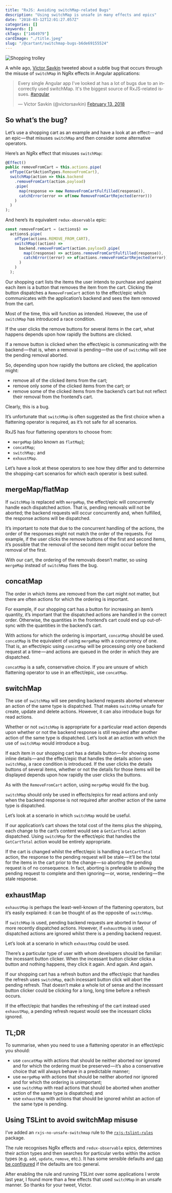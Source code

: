 ```yaml
---
title: "RxJS: Avoiding switchMap-related Bugs"
description: "Using switchMap is unsafe in many effects and epics"
date: "2018-03-12T12:01:27.057Z"
categories: []
keywords: []
ckTags: ["1464979"]
cardImage: "./title.jpeg"
slug: "/@cartant/switchmap-bugs-b6de69155524"
---
```


![Shopping trolley](title.jpeg)

A while ago, [Victor Savkin](https://twitter.com/victorsavkin) tweeted about a subtle bug that occurs through the misuse of `switchMap` in NgRx effects in Angular applications:

<blockquote class="twitter-tweet"><p lang="en" dir="ltr">Every single Angular app I&#39;ve looked at has a lot of bugs due to an incorrectly used switchMap. It&#39;s the biggest source of RxJS-related issues. <a href="https://twitter.com/hashtag/angular?src=hash&amp;ref_src=twsrc%5Etfw">#angular</a></p>&mdash; Victor Savkin (@victorsavkin) <a href="https://twitter.com/victorsavkin/status/963486303118557185?ref_src=twsrc%5Etfw">February 13, 2018</a></blockquote>

## So what’s the bug?

Let’s use a shopping cart as an example and have a look at an effect — and an epic — that misuses `switchMap` and then consider some alternative operators.

Here’s an NgRx effect that misuses `switchMap`:

```ts
@Effect()
public removeFromCart = this.actions.pipe(
  ofType(CartActionTypes.RemoveFromCart),
  switchMap(action => this.backend
    .removeFromCart(action.payload)
    .pipe(
      map(response => new RemoveFromCartFulfilled(response)),
      catchError(error => of(new RemoveFromCartRejected(error)))
    )
  )
);
```

And here’s its equivalent `redux-observable` epic:

```ts
const removeFromCart = (actions$) =>
  actions$.pipe(
    ofType(actions.REMOVE_FROM_CART),
    switchMap((action) =>
      backend.removeFromCart(action.payload).pipe(
        map((response) => actions.removeFromCartFulfilled(response)),
        catchError((error) => of(actions.removeFromCartRejected(error)))
      )
    )
  );
```

Our shopping cart lists the items the user intends to purchase and against each item is a button that removes the item from the cart. Clicking the button dispatches a `RemoveFromCart` action to the effect/epic which communicates with the application’s backend and sees the item removed from the cart.

Most of the time, this will function as intended. However, the use of `switchMap` has introduced a race condition.

If the user clicks the remove buttons for several items in the cart, what happens depends upon how rapidly the buttons are clicked.

If a remove button is clicked when the effect/epic is communicating with the backend — that is, when a removal is pending — the use of `switchMap` will see the pending removal aborted.

So, depending upon how rapidly the buttons are clicked, the application might:

- remove all of the clicked items from the cart;
- remove only some of the clicked items from the cart; or
- remove some of the clicked items from the backend’s cart but not reflect their removal from the frontend’s cart.

Clearly, this is a bug.

It’s unfortunate that `switchMap` is often suggested as the first choice when a flattening operator is required, as it’s not safe for all scenarios.

RxJS has four flattening operators to choose from:

- `mergeMap` (also known as `flatMap`);
- `concatMap`;
- `switchMap;` and
- `exhaustMap`.

Let’s have a look at these operators to see how they differ and to determine the shopping-cart scenarios for which each operator is best suited.

## mergeMap/flatMap

If `switchMap` is replaced with `mergeMap`, the effect/epic will concurrently handle each dispatched action. That is, pending removals will not be aborted; the backend requests will occur concurrently and, when fulfilled, the response actions will be dispatched.

It’s important to note that due to the concurrent handling of the actions, the order of the responses might not match the order of the requests. For example, if the user clicks the remove buttons of the first and second items, it’s possible that the removal of the second item might occur before the removal of the first.

With our cart, the ordering of the removals doesn’t matter, so using `mergeMap` instead of `switchMap` fixes the bug.

## concatMap

The order in which items are removed from the cart might not matter, but there are often actions for which the ordering is important.

For example, if our shopping cart has a button for increasing an item’s quantity, it’s important that the dispatched actions are handled in the correct order. Otherwise, the quantities in the frontend’s cart could end up out-of-sync with the quantities in the backend’s cart.

With actions for which the ordering is important, `concatMap` should be used. `concatMap` is the equivalent of using `mergeMap` with a concurrency of one. That is, an effect/epic using `concatMap` will be processing only one backend request at a time — and actions are queued in the order in which they are dispatched.

`concatMap` is a safe, conservative choice. If you are unsure of which flattening operator to use in an effect/epic, use `concatMap`.

## switchMap

The use of `switchMap` will see pending backend requests aborted whenever an action of the same type is dispatched. That makes `switchMap` unsafe for create, update and delete actions. However, it can also introduce bugs for read actions.

Whether or not `switchMap` is appropriate for a particular read action depends upon whether or not the backend response is still required after another action of the same type is dispatched. Let’s look at an action with which the use of `switchMap` would introduce a bug.

If each item in our shopping cart has a details button — for showing some inline details — and the effect/epic that handles the details action uses `switchMap`, a race condition is introduced. If the user clicks the details buttons of several items, whether or not the details for those items will be displayed depends upon how rapidly the user clicks the buttons.

As with the `RemoveFromCart` action, using `mergeMap` would fix the bug.

`switchMap` should only be used in effects/epics for read actions and only when the backend response is not required after another action of the same type is dispatched.

Let’s look at a scenario in which `switchMap` would be useful.

If our application’s cart shows the total cost of the items plus the shipping, each change to the cart’s content would see a `GetCartTotal` action dispatched. Using `switchMap` for the effect/epic that handles the `GetCartTotal` action would be entirely appropriate.

If the cart is changed whilst the effect/epic is handling a `GetCartTotal` action, the response to the pending request will be stale — it’ll be the total for the items in the cart prior to the change — so aborting the pending request is of no consequence. In fact, aborting is preferable to allowing the pending request to complete and then ignoring — or, worse, rendering — the stale response.

## exhaustMap

`exhaustMap` is perhaps the least-well-known of the flattening operators, but it’s easily explained: it can be thought of as the opposite of `switchMap`.

If `switchMap` is used, pending backend requests are aborted in favour of more recently dispatched actions. However, if `exhaustMap` is used, dispatched actions are ignored whilst there is a pending backend request.

Let’s look at a scenario in which `exhaustMap` could be used.

There’s a particular type of user with whom developers should be familiar: the incessant button clicker. When the incessant button clicker clicks a button and nothing happens, they click it again. And again. And again.

If our shopping cart has a refresh button and the effect/epic that handles the refresh uses `switchMap`, each incessant button click will abort the pending refresh. That doesn’t make a whole lot of sense and the incessant button clicker could be clicking for a long, long time before a refresh occurs.

If the effect/epic that handles the refreshing of the cart instead used `exhaustMap`, a pending refresh request would see the incessant clicks ignored.

## TL;DR

To summarise, when you need to use a flattening operator in an effect/epic you should:

- use `concatMap` with actions that should be neither aborted nor ignored and for which the ordering must be preserved — it’s also a conservative choice that will always behave in a predictable manner;
- use `mergeMap` with actions that should be neither aborted nor ignored and for which the ordering is unimportant;
- use `switchMap` with read actions that should be aborted when another action of the same type is dispatched; and
- use `exhaustMap` with actions that should be ignored whilst an action of the same type is pending.

## Using TSLint to avoid switchMap misuse

I’ve added an `rxjs-no-unsafe-switchmap` rule to the [`rxjs-tslint-rules`](https://github.com/cartant/rxjs-tslint-rules) package.

The rule recognises NgRx effects and `redux-observable` epics, determines their action types and then searches for particular verbs within the action types (e.g. `add`, `update`, `remove`, etc.). It has some sensible defaults and [can be configured](https://github.com/cartant/rxjs-tslint-rules#rxjs-no-unsafe-switchmap) if the defaults are too general.

After enabling the rule and running TSLint over some applications I wrote last year, I found more than a few effects that used `switchMap` in an unsafe manner. So thanks for your tweet, Victor.
